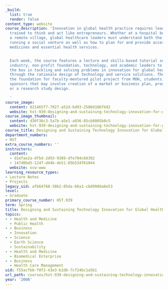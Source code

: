 ```yaml
---
_build:
  list: true
  render: false
content_type: website
course_description: 'Innovation in global health practice requires leaders who are
  trained to think and act like entrepreneurs. Whether at a hospital bedside or in
  a remote village, global healthcare leaders must understand both the business of
  running a social venture as well as how to plan for and provide access to life saving
  medicines and essential health services.


  Each week, the course features a lecture and skills-based tutorial session led by
  industry, non-profit foundation, technology, and academic leaders to think outside
  the box in tackling and solving problems in innovation for global health practice
  through the rationale design of technology and service solutions. The lectures provide
  the foundation for faculty-mentored pilot project from MOH, students, or non-profit
  sponsors that may involve creation of a market or business plan, product development,
  or a research study design.

  '
course_image:
  content: 021465f7-7927-a52d-6d93-2580d106fb92
  website: hst-939-designing-and-sustaining-technology-innovation-for-global-health-practice-spring-2008
course_image_thumbnail:
  content: d30f36c3-5a7b-a5e1-a936-85cb8005b8c5
  website: hst-939-designing-and-sustaining-technology-innovation-for-global-health-practice-spring-2008
course_title: Designing and Sustaining Technology Innovation for Global Health Practice
department_numbers:
- HST
extra_course_numbers: ''
instructors:
  content:
  - d1efae2a-dfbd-2d93-9389-dfe704c68392
  - 147d0bd5-1247-d44b-de51-05b534f61044
  website: ocw-www
learning_resource_types:
- Lecture Notes
- Projects
legacy_uid: afb64768-30b2-85da-b6a1-cbd9986a6e53
level:
- Graduate
primary_course_number: HST.939
term: Spring
title: Designing and Sustaining Technology Innovation for Global Health Practice
topics:
- - Health and Medicine
  - Public Health
- - Business
  - Innovation
- - Science
  - Earth Science
  - Sustainability
- - Health and Medicine
  - Biomedical Enterprise
- - Business
  - Health Care Management
uid: f55acfbb-f0f2-43e3-b1db-7cf24bc1a5b1
url_path: courses/hst-939-designing-and-sustaining-technology-innovation-for-global-health-practice-spring-2008
year: '2008'
---
```

